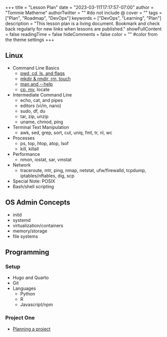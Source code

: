 +++
title = "Lesson Plan"
date = "2023-03-11T17:17:57-07:00"
author = "Tommie Matherne"
authorTwitter = "" #do not include @
cover = ""
tags = ["Plan", "Roadmap", "DevOps"]
keywords = ["DevOps", "Learning", "Plan"]
description = "This lesson plan is a living document. Bookmark and check back regularly for new links when lessons are published."
showFullContent = false
readingTime = false
hideComments = false
color = "" #color from the theme settings
+++

## Linux
 - Command Line Basics
   - [pwd, cd, ls, and flags](../lesson-1-command-line-starters)
   - [mkdir & rmdir, rm, touch](../lesson-2-directories-and-files)
   - [man and --help](../lesson-1-command-line-starters)
   - [cp, mv](..lesson-2-directories-and-files), locate
 - Intermediate Command Line
   - echo, cat, and pipes
   - editors (vi/m, nano)
   - sudo, df, du
   - tar, zip, unzip
   - uname, chmod, ping
 - Terminal Text Manipulation
   - awk, sed, grep, sort, cut, uniq, fmt, tr, nl, wc
 - Processes
   - ps, top, htop, atop, lsof
   - kill, killall
 - Performance
   - nmon, iostat, sar, vmstat
 - Network
   - traceroute, mtr, ping, nmap, netstat, ufw/firewalld, tcpdump, iptables/nftables, dig, scp
 - Special Note: POSIX
 - Bash/shell scripting

## OS Admin Concepts
 - initd
 - systemd
 - virtualization/containers
 - memory/storage
 - file systems

## Programming

### Setup
 - Hugo and Quarto
 - Git
 - Languages
   - Python
   - R 
   - Javascript/npm

### Project One
 - [Planning a project](../lesson-3-project-planning-1)
